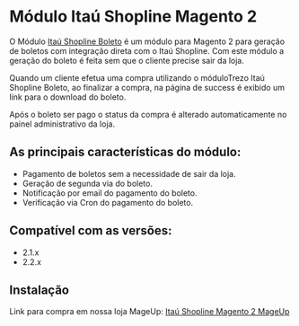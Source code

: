 # Módulo Itaú Shopline Magento 2
O Módulo [Itaú Shopline Boleto](https://www.mageup.com/modulo-para-magento2-itaushopline-boleto.html) é um módulo para Magento 2 para geração de boletos com integração direta com o Itaú Shopline. Com este módulo a geração do boleto é feita sem que o cliente precise sair da loja.

Quando um cliente efetua uma compra utilizando o móduloTrezo Itaú Shopline Boleto, ao finalizar a compra, na página de success é exibido um link para o download do boleto.

Após o boleto ser pago o status da compra é alterado automaticamente no painel administrativo da loja.

## As principais características do módulo:
* Pagamento de boletos sem a necessidade de sair da loja.
* Geração de segunda via do boleto.
* Notificação por email do pagamento do boleto.
* Verificação via Cron do pagamento do boleto. 

## Compatível com as versões:
* 2.1.x
* 2.2.x 

## Instalação
Link para compra em nossa loja MageUp: [Itaú Shopline Magento 2 MageUp](https://www.mageup.com/modulo-para-magento2-itaushopline-boleto.html)
